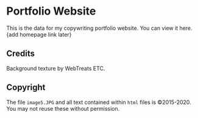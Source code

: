 # Portfolio Website
This is the data for my copywriting portfolio website. You can view it here. {add homepage link later}
## Credits
Background texture by WebTreats ETC.
## Copyright
The file `image5.JPG` and all text contained within `html` files is &copy;2015-2020. You may not reuse these without permission.

